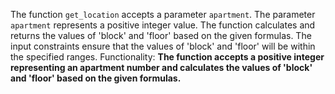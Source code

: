 The function `get_location` accepts a parameter `apartment`. The parameter `apartment` represents a positive integer value. The function calculates and returns the values of 'block' and 'floor' based on the given formulas. The input constraints ensure that the values of 'block' and 'floor' will be within the specified ranges. 
Functionality: **The function accepts a positive integer representing an apartment number and calculates the values of 'block' and 'floor' based on the given formulas.**